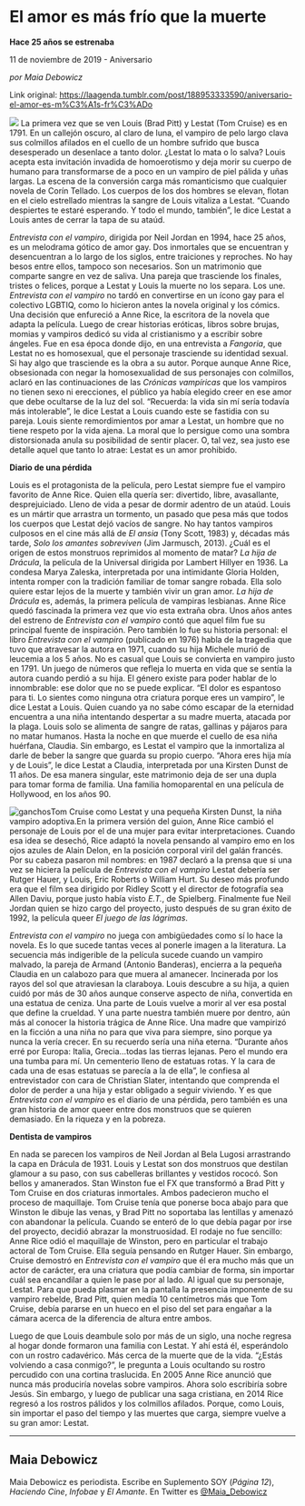 # El amor es más frío que la muerte

**Hace 25 años se estrenaba**

11 de noviembre de 2019 - Aniversario

_por Maia Debowicz_

Link original: https://laagenda.tumblr.com/post/188953333590/aniversario-el-amor-es-m%C3%A1s-fr%C3%ADo

![](https://64.media.tumblr.com/fc48d0c962ab3e839c6657a074f328d8/ec8a34a925cf682e-cc/s500x750/522a3f62c0c171863794ca1c1be7e3f5dc7a5e02.jpg)
La primera vez que se ven Louis (Brad Pitt) y Lestat (Tom Cruise) es en 1791. En un callejón oscuro, al claro de luna, el vampiro de pelo largo clava sus colmillos afilados en el cuello de un hombre sufrido que busca desesperado un desenlace a tanto dolor. ¿Lestat lo mata o lo salva? Louis acepta esta invitación invadida de homoerotismo y deja morir su cuerpo de humano para transformarse de a poco en un vampiro de piel pálida y uñas largas. La escena de la conversión carga más romanticismo que cualquier novela de Corín Tellado. Los cuerpos de los dos hombres se elevan, flotan en el cielo estrellado mientras la sangre de Louis vitaliza a Lestat. “Cuando despiertes te estaré esperando. Y todo el mundo, también”, le dice Lestat a Louis antes de cerrar la tapa de su ataúd. 

*Entrevista con el vampiro*, dirigida por Neil Jordan en 1994, hace 25 años, es un melodrama gótico de amor gay. Dos inmortales que se encuentran y desencuentran a lo largo de los siglos, entre traiciones y reproches. No hay besos entre ellos, tampoco son necesarios. Son un matrimonio que comparte sangre en vez de saliva. Una pareja que trasciende los finales, tristes o felices, porque a Lestat y Louis la muerte no los separa. Los une. *Entrevista con el vampiro* no tardó en convertirse en un ícono gay para el colectivo LGBTIQ, como lo hicieron antes la novela original y los cómics. Una decisión que enfureció a Anne Rice, la escritora de la novela que adapta la película. Luego de crear historias eróticas, libros sobre brujas, momias y vampiros dedicó su vida al cristianismo y a escribir sobre ángeles. Fue en esa época donde dijo, en una entrevista a *Fangoria*, que Lestat no es homosexual, que el personaje trasciende su identidad sexual. Si hay algo que trasciende es la obra a su autor. Porque aunque Anne Rice, obsesionada con negar la homosexualidad de sus personajes con colmillos, aclaró en las continuaciones de las *Crónicas vampíricas* que los vampiros no tienen sexo ni erecciones, el público ya había elegido creer en ese amor que debe ocultarse de la luz del sol. “Recuerda: la vida sin mí sería todavía más intolerable”, le dice Lestat a Louis cuando este se fastidia con su pareja. Louis siente remordimientos por amar a Lestat, un hombre que no tiene respeto por la vida ajena. La moral que lo persigue como una sombra distorsionada anula su posibilidad de sentir placer. O, tal vez, sea justo ese detalle aquel que tanto lo atrae: Lestat es un amor prohibido.

**Diario de una pérdida**

Louis es el protagonista de la película, pero Lestat siempre fue el vampiro favorito de Anne Rice. Quien ella quería ser: divertido, libre, avasallante, desprejuiciado. Lleno de vida a pesar de dormir adentro de un ataúd. Louis es un mártir que arrastra un tormento, un pasado que pesa más que todos los cuerpos que Lestat dejó vacíos de sangre. No hay tantos vampiros culposos en el cine más allá de *El ansia* (Tony Scott, 1983) y, décadas más tarde, *Solo los amantes sobreviven* (Jim Jarmusch, 2013). ¿Cuál es el origen de estos monstruos reprimidos al momento de matar? *La hija de Drácula*, la película de la Universal dirigida por Lambert Hillyer en 1936. La condesa Marya Zaleska, interpretada por una intimidante Gloria Holden, intenta romper con la tradición familiar de tomar sangre robada. Ella solo quiere estar lejos de la muerte y también vivir un gran amor. *La hija de Drácula* es, además, la primera película de vampiras lesbianas. Anne Rice quedó fascinada la primera vez que vio esta extraña obra. Unos años antes del estreno de *Entrevista con el vampiro* contó que aquel film fue su principal fuente de inspiración. Pero también lo fue su historia personal: el libro *Entrevista con el vampiro* (publicado en 1976) habla de la tragedia que tuvo que atravesar la autora en 1971, cuando su hija Michele murió de leucemia a los 5 años. No es casual que Louis se convierta en vampiro justo en 1791. Un juego de números que refleja lo muerta en vida que se sentía la autora cuando perdió a su hija. El género existe para poder hablar de lo innombrable: ese dolor que no se puede explicar. “El dolor es espantoso para ti. Lo sientes como ninguna otra criatura porque eres un vampiro”, le dice Lestat a Louis. Quien cuando ya no sabe cómo escapar de la eternidad encuentra a una niña intentando despertar a su madre muerta, atacada por la plaga. Louis solo se alimenta de sangre de ratas, gallinas y pájaros para no matar humanos. Hasta la noche en que muerde el cuello de esa niña huérfana, Claudia. Sin embargo, es Lestat el vampiro que la inmortaliza al darle de beber la sangre que guarda su propio cuerpo. “Ahora eres hija mía y de Louis”, le dice Lestat a Claudia, interpretada por una Kirsten Dunst de 11 años. De esa manera singular, este matrimonio deja de ser una dupla para tomar forma de familia. Una familia homoparental en una película de Hollywood, en los años 90.

![ganchos](https://64.media.tumblr.com/54d3a981b5b36d1bc5fb43233fc8aab1/ec8a34a925cf682e-19/s500x750/0e21862630e15b01c1cda75ef510d17b3f920f67.jpg)Tom Cruise como Lestat y una pequeña Kirsten Dunst, la niña vampiro adoptiva.En la primera versión del guion, Anne Rice cambió el personaje de Louis por el de una mujer para evitar interpretaciones. Cuando esa idea se desechó, Rice adaptó la novela pensando al vampiro emo en los ojos azules de Alain Delon, en la posición corporal viril del galán francés. Por su cabeza pasaron mil nombres: en 1987 declaró a la prensa que si una vez se hiciera la película de *Entrevista con el vampiro* Lestat debería ser Rutger Hauer, y Louis, Eric Roberts o William Hurt. Su deseo más profundo era que el film sea dirigido por Ridley Scott y el director de fotografía sea Allen Daviu, porque justo había visto *E.T.*, de Spielberg. Finalmente fue Neil Jordan quien se hizo cargo del proyecto, justo después de su gran éxito de 1992, la película queer *El juego de las lágrimas*.

*Entrevista con el vampiro* no juega con ambigüedades como sí lo hace la novela. Es lo que sucede tantas veces al ponerle imagen a la literatura. La secuencia más indigerible de la película sucede cuando un vampiro malvado, la pareja de Armand (Antonio Banderas), encierra a la pequeña Claudia en un calabozo para que muera al amanecer. Incinerada por los rayos del sol que atraviesan la claraboya. Louis descubre a su hija, a quien cuidó por más de 30 años aunque conserve aspecto de niña, convertida en una estatua de ceniza. Una parte de Louis vuelve a morir al ver esa postal que define la crueldad. Y una parte nuestra también muere por dentro, aún más al conocer la historia trágica de Anne Rice. Una madre que vampirizó en la ficción a una niña no para que viva para siempre, sino porque ya nunca la vería crecer. En su recuerdo sería una niña eterna. “Durante años erré por Europa: Italia, Grecia…todas las tierras lejanas. Pero el mundo era una tumba para mí. Un cementerio lleno de estatuas rotas. Y la cara de cada una de esas estatuas se parecía a la de ella”, le confiesa al entrevistador con cara de Christian Slater, intentando que comprenda el dolor de perder a una hija y estar obligado a seguir viviendo. Y es que *Entrevista con el vampiro* es el diario de una pérdida, pero también es una gran historia de amor queer entre dos monstruos que se quieren demasiado. En la riqueza y en la pobreza.

**Dentista de vampiros**

En nada se parecen los vampiros de Neil Jordan al Bela Lugosi arrastrando la capa en Drácula de 1931. Louis y Lestat son dos monstruos que destilan glamour a su paso, con sus cabelleras brillantes y vestidos rococó. Son bellos y amanerados. Stan Winston fue el FX que transformó a Brad Pitt y Tom Cruise en dos criaturas inmortales. Ambos padecieron mucho el proceso de maquillaje. Tom Cruise tenía que ponerse boca abajo para que Winston le dibuje las venas, y Brad Pitt no soportaba las lentillas y amenazó con abandonar la película. Cuando se enteró de lo que debía pagar por irse del proyecto, decidió abrazar la monstruosidad. El rodaje no fue sencillo: Anne Rice odió el maquillaje de Winston, pero en particular el trabajo actoral de Tom Cruise. Ella seguía pensando en Rutger Hauer. Sin embargo, Cruise demostró en *Entrevista con el vampiro* que él era mucho más que un actor de carácter, era una criatura que podía cambiar de forma, sin importar cuál sea encandilar a quien le pase por al lado. Al igual que su personaje, Lestat. Para que pueda plasmar en la pantalla la presencia imponente de su vampiro rebelde, Brad Pitt, quien medía 10 centímetros más que Tom Cruise, debía pararse en un hueco en el piso del set para engañar a la cámara acerca de la diferencia de altura entre ambos.

Luego de que Louis deambule solo por más de un siglo, una noche regresa al hogar donde formaron una familia con Lestat. Y ahí está él, esperándolo con un rostro cadavérico. Más cerca de la muerte que de la vida. “¿Estás volviendo a casa conmigo?”, le pregunta a Louis ocultando su rostro percudido con una cortina traslucida. En 2005 Anne Rice anunció que nunca más produciría novelas sobre vampiros. Ahora solo escribiría sobre Jesús. Sin embargo, y luego de publicar una saga cristiana, en 2014 Rice regresó a los rostros pálidos y los colmillos afilados. Porque, como Louis, sin importar el paso del tiempo y las muertes que carga, siempre vuelve a su gran amor: Lestat.

  




---

 Maia Debowicz
--------------

 Maia Debowicz es periodista. Escribe en Suplemento SOY (*Página 12*), *Haciendo Cine*, *Infobae* y *El Amante*. En Twitter es [@Maia\_Debowicz](https://twitter.com/Maia_Debowicz?lang=es%E2%80%9D%0D%0Atarget=) 

